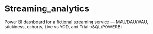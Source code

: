 # Streaming_analytics
Power BI dashboard for a fictional streaming service — MAU/DAU/WAU, stickiness, cohorts, Live vs VOD, and Trial→SQL/POWERBI
